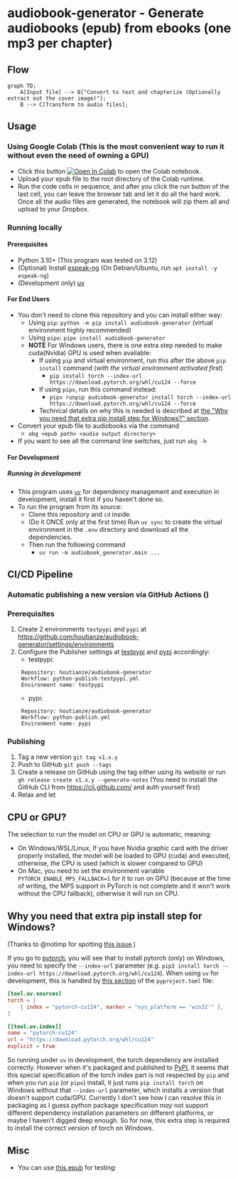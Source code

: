 audiobook-generator - Generate audiobooks (epub) from ebooks (one mp3 per chapter)
==================================================================================

## Flow
```mermaid
graph TD;
    A[Input file] --> B["Convert to text and chapterize (Optionally extract out the cover image)"];
    B --> C[Transform to audio files];
```

## Usage

### Using Google Colab (This is the most convenient way to run it without even the need of owning a GPU)

- Click this button <a target="_blank" href="https://colab.research.google.com/github/houtianze/audiobook-generator/blob/master/convert-epub-to-audiobook.ipynb">
  <img src="https://colab.research.google.com/assets/colab-badge.svg" alt="Open In Colab"/></a> to open the Colab notebook.
- Upload your epub file to the root directory of the Colab runtime.
- Run the code cells in sequence, and after you click the run button of the last cell, you can leave the browser tab and let it do all the hard work. Once all the audio files are generated, the notebook will zip them all and upload to your Dropbox.

### Running locally

#### Prerequisites
- Python 3.10+ (This program was tested on 3.12)
- (Optional) Install [espeak-ng](https://github.com/espeak-ng/espeak-ng) (On Debian/Ubuntu, run `apt install -y espeak-ng`)
- (Development only) [uv](https://github.com/astral-sh/uv)

#### For End Users
- You don't need to clone this repository and you can install either way:
  - Using `pip`: `python -m pip install audiobook-generator` (virtual environment highly recommended)
  - Using `pipx`: `pipx install audiobook-generator`
  - **NOTE** For Windows users, there is one extra step needed to make cuda(Nvidia) GPU is used when available:
    - If using `pip` and virtual environment, run this after the above `pip install` command (*with the virtual environment activated first*)
      - `pip install torch --index-url https://download.pytorch.org/whl/cu124 --force`
    - If using `pipx`, run this command instead:
      - `pipx runpip audiobook-generator install torch --index-url https://download.pytorch.org/whl/cu124 --force`
    - Technical details on why this is needed is described at [the "Why you need that extra pip install step for Windows?" section](#why-you-need-that-extra-pip-install-step-for-windows).
- Convert your epub file to audiobooks via the command
  - `abg <epub path> <audio output directory>`
- If you want to see all the command line switches, just run `abg -h`

#### For Development

##### Running in development
- This program uses [`uv`](https://github.com/astral-sh/uv) for dependency management and execution in development, install it first if you haven't done so.
- To run the program from its source:
  - Clone this repository and `cd` inside.
  - (Do it ONCE only at the first time) Run `uv sync` to create the virtual environment in the `.env` directory and download all the dependencies.
  - Then run the following command
    - `uv run -m audiobook_generator.main ...`

## CI/CD Pipeline
### Automatic publishing a new version via GitHub Actions ()

### Prerequisites
1. Create 2 environments `testpypi` and `pypi` at https://github.com/houtianze/audiobook-generator/settings/environments
2. Configure the Publisher settings at [testpypi](https://test.pypi.org/manage/project/audiobook-generator/settings/publishing/) and [pypi](https://pypi.org/manage/project/audiobook-generator/settings/publishing/) accordingly:
   - testpypi:
   ```text
    Repository: houtianze/audiobook-generator
    Workflow: python-publish-testpypi.yml
    Environment name: testpypi
   ```
   - pypi:
   ```text
    Repository: houtianze/audiobook-generator
    Workflow: python-publish.yml
    Environment name: pypi
   ```

### Publishing
1. Tag a new version `git tag v1.x.y`
2. Push to GitHub `git push --tags`
3. Create a release on GitHub using the tag either using its website or run `gh release create v1.x.y --generate-notes` (You need to install the GitHub CLI from https://cli.github.com/ and auth yourself first)
4. Relax and let

## CPU or GPU?
The selection to run the model on CPU or GPU is automatic, meaning:
- On Windows/WSL/Linux, If you have Nvidia graphic card with the driver properly installed, the model will be loaded to GPU (cuda) and executed, otherwise, the CPU is used (which is slower compared to GPU)
- On Mac, you need to set the environment variable `PYTORCH_ENABLE_MPS_FALLBACK=1` for it to run on GPU (because at the time of writing, the MPS support in PyTorch is not complete and it won't work without the CPU fallback), otherwise it will run on CPU.

## Why you need that extra pip install step for Windows?
(Thanks to @notimp for spotting [this issue](#4).)

If you go to [pytorch](https://pytorch.org/get-started/locally/), you will see that to install pytorch (only) on Windows, you need to specify the `--index-url` parameter (e.g. `pip3 install torch --index-url https://download.pytorch.org/whl/cu124`). When using `uv` for development, this is handled by [this section](https://github.com/houtianze/audiobook-generator/blob/9df750d943806ff89d55e78e21114878bb300822/pyproject.toml#L29-L37) of the `pyproject.toml` file:

```toml
[tool.uv.sources]
torch = [
    { index = "pytorch-cu124", marker = "sys_platform == 'win32'" },
]

[[tool.uv.index]]
name = "pytorch-cu124"
url = "https://download.pytorch.org/whl/cu124"
explicit = true
```

So running under `uv` in development, the torch dependency are installed correctly. However when it's packaged and published to [PyPI](https://pypi.org), it seems that this special specification of the torch index part is not respected by `pip` and when you run `pip` (or `pipx`) install, it just runs `pip install torch` on Windows without that `--index-url` parameter, which installs a version that doesn't support cuda/GPU. Currently I don't see how I can resolve this in packaging as I guess python package specification _may_ not support different dependency installation parameters on different platforms, or maybe I haven't digged deep enough. So for now, this extra step is required to install the correct version of torch on Windows.

## Misc

- You can use [this epub](https://github.com/daisy/epub-accessibility-tests/releases/download/fundamental-2.0/Fundamental-Accessibility-Tests-Basic-Functionality-v2.0.0.epub) for testing:

